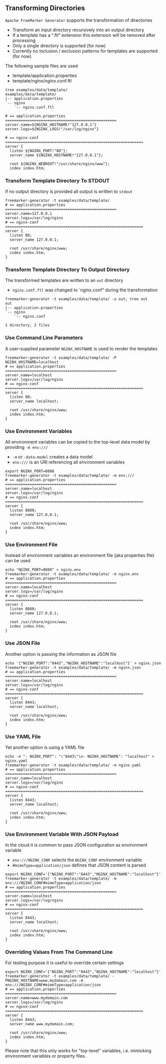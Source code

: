 ## Transforming Directories

`Apache FreeMarker Generator` supports the transformation of directories

* Transform an input directory recursively into an output directory
* If a template has a ".ftl" extension this extension will be removed after processing
* Only a single directory is supported (for now)
* Currently no inclusion / exclusion patterns for templates are supported (for now)

The following sample files are used

* template/application.properties
* template/nginx/nginx.conf.ftl

```
tree examples/data/template/
examples/data/template/
|-- application.properties
`-- nginx
    `-- nginx.conf.ftl

# == application.properties ==================================================
server.name=${NGINX_HOSTNAME!"127.0.0.1"}
server.logs=${NGINX_LOGS!"/var/log/nginx"}
```

```
# == nginx-conf ==============================================================
server {
  listen ${NGINX_PORT!"80"};
  server_name ${NGINX_HOSTNAME!"127.0.0.1"};

  root ${NGINX_WEBROOT!"/usr/share/nginx/www"};
  index index.htm;
```

### Transform Template Directory To STDOUT

If no output directory is provided all output is written to `stdout`

```
freemarker-generator -t examples/data/template/
# == application.properties ==================================================
server.name=127.0.0.1
server.logs=/var/log/nginx
# == nginx-conf ==============================================================
server {
  listen 80;
  server_name 127.0.0.1;

  root /usr/share/nginx/www;
  index index.htm;
}
```

### Transform Template Directory To Output Directory

The transformed templates are written to an `out` directory

* `nginx.conf.ftl` was changed to `nginx.conf" during the transformation

```
freemarker-generator -t examples/data/template/ -o out; tree out
out
|-- application.properties
`-- nginx
    `-- nginx.conf

1 directory, 2 files
```

### Use Command Line Parameters

A user-supplied parameter `NGINX_HOSTNAME` is used to render the templates

```
freemarker-generator -t examples/data/template/ -P NGINX_HOSTNAME=localhost
# == application.properties ==================================================
server.name=localhost
server.logs=/var/log/nginx
# == nginx-conf ==============================================================
server {
  listen 80;
  server_name localhost;

  root /usr/share/nginx/www;
  index index.htm;
}
```

### Use Environment Variables

All environment variables can be copied to the top-level data model by providing `-m env:///`

* `-m` or `-data-model` creates a data model
* `env:///` is an URI referencing all environment variables

```
export NGINX_PORT=8080
freemarker-generator -t examples/data/template/ -m env:///
# == application.properties ==================================================
server.name=localhost
server.logs=/var/log/nginx
# == nginx-conf ==============================================================
server {
  listen 8080;
  server_name 127.0.0.1;

  root /usr/share/nginx/www;
  index index.htm;
}
```

### Use Environment File

Instead of environment variables an environment file (aka properties file) can be used

```
echo "NGINX_PORT=8080" > nginx.env
freemarker-generator -t examples/data/template/ -m nginx.env 
# == application.properties ==================================================
server.name=localhost
server.logs=/var/log/nginx
# == nginx-conf ==============================================================
server {
  listen 8080;
  server_name 127.0.0.1;

  root /usr/share/nginx/www;
  index index.htm;
}
```

### Use JSON File

Another option is passing the information as JSON file

```
echo '{"NGINX_PORT":"8443","NGINX_HOSTNAME":"localhost"}' > nginx.json
freemarker-generator -t examples/data/template/ -m nginx.json 
# == application.properties ==================================================
server.name=localhost
server.logs=/var/log/nginx
# == nginx-conf ==============================================================
server {
  listen 8443;
  server_name localhost;

  root /usr/share/nginx/www;
  index index.htm;
}
```

### Use YAML File

Yet another option is using a YAML file

```
echo -e "- NGINX_PORT": "\"8443\"\n- NGINX_HOSTNAME": "localhost" > nginx.yaml
freemarker-generator -t examples/data/template/ -m nginx.yaml 
# == application.properties ==================================================
server.name=localhost
server.logs=/var/log/nginx
# == nginx-conf ==============================================================
server {
  listen 8443;
  server_name localhost;

  root /usr/share/nginx/www;
  index index.htm;
}
```

### Use Environment Variable With JSON Payload

In the cloud it is common to pass JSON configuration as environment variable

* `env:///NGINX_CONF` selects the `NGINX_CONF` environment variable
* `#mimeType=application/json` defines that JSON content is parsed

```
export NGINX_CONF='{"NGINX_PORT":"8443","NGINX_HOSTNAME":"localhost"}'
freemarker-generator -t examples/data/template/ -m env:///NGINX_CONF#mimeType=application/json
# == application.properties ==================================================
server.name=localhost
server.logs=/var/log/nginx
# == nginx-conf ==============================================================
server {
  listen 8443;
  server_name localhost;

  root /usr/share/nginx/www;
  index index.htm;
}
```

### Overriding Values From The Command Line

For testing purpose it is useful to override certain settings

```
export NGINX_CONF='{"NGINX_PORT":"8443","NGINX_HOSTNAME":"localhost"}'
freemarker-generator -t examples/data/template/ -PNGINX_HOSTNAME=www.mydomain.com -m env:///NGINX_CONF#mimeType=application/json
# == application.properties ==================================================
server.name=www.mydomain.com
server.logs=/var/log/nginx
# == nginx-conf ==============================================================
server {
  listen 8443;
  server_name www.mydomain.com;

  root /usr/share/nginx/www;
  index index.htm;
}
```

Please note that this only works for "top-level" variables, i.e. mimicking environment variables or property files. 